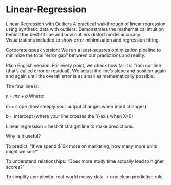 # Linear-Regression
 Linear Regression with Outliers A practical walkthrough of linear regression using synthetic data with outliers. Demonstrates the mathematical intuition behind the best-fit line and how outliers distort model accuracy. Visualizations included to show error minimization and regression fitting.




Corporate‑speak version: We run a least-squares optimization pipeline to minimize the total “error gap” between our predictions and reality.

Plain English version: For every point, we check how far it is from our line (that’s called error or residual). We adjust the line’s slope and position again and again until the overall error is as small as mathematically possible.

The final line is:

𝑦 = 𝑚𝑥 + 𝑏
Where:

m = slope (how steeply your output changes when input changes)

b = intercept (where your line crosses the Y-axis when X=0)

Linear regression = best‑fit straight line to make predictions.

Why is it useful?

To predict: “If we spend $10k more on marketing, how many more units might we sell?”

To understand relationships: “Does more study time actually lead to higher scores?”

To simplify complexity: real-world messy data → one clean predictive rule.
